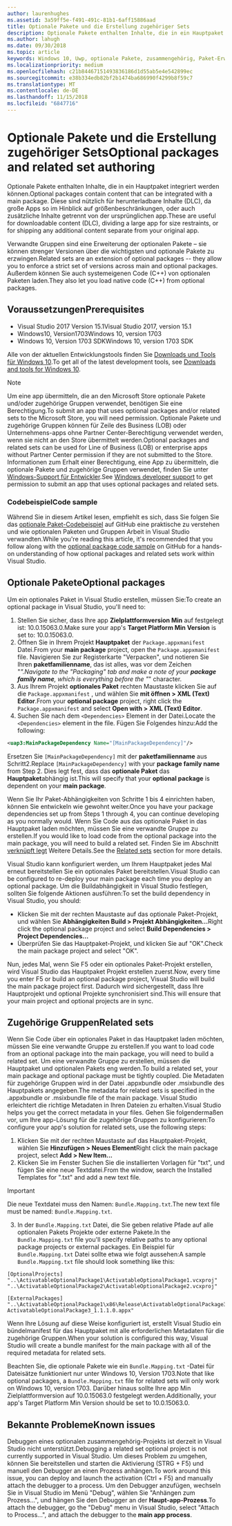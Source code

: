 ```yaml
---
author: laurenhughes
ms.assetid: 3a59ff5e-f491-491c-81b1-6aff15886aad
title: Optionale Pakete und die Erstellung zugehöriger Sets
description: Optionale Pakete enthalten Inhalte, die in ein Hauptpaket integriert werden können. Diese sind nützlich für herunterladbare Inhalte (DLC), da große Apps so im Hinblick auf Größenbeschränkungen geteilt werden, oder auch, um zusätzliche Inhalte getrennt von der ursprünglichen App zu liefern.
ms.author: lahugh
ms.date: 09/30/2018
ms.topic: article
keywords: Windows 10, Uwp, optionale Pakete, zusammengehörig, Paket-Erweiterung, visual studio
ms.localizationpriority: medium
ms.openlocfilehash: c21b84467151493836186d1d55ab5e4e542899ec
ms.sourcegitcommit: e38b334edb82bf2b1474ba686990f4299b8f59c7
ms.translationtype: MT
ms.contentlocale: de-DE
ms.lasthandoff: 11/15/2018
ms.locfileid: "6847716"
---
```

# <a name="optional-packages-and-related-set-authoring"></a><span data-ttu-id="9610a-105">Optionale Pakete und die Erstellung zugehöriger Sets</span><span class="sxs-lookup"><span data-stu-id="9610a-105">Optional packages and related set authoring</span></span>
<span data-ttu-id="9610a-106">Optionale Pakete enthalten Inhalte, die in ein Hauptpaket integriert werden können.</span><span class="sxs-lookup"><span data-stu-id="9610a-106">Optional packages contain content that can be integrated with a main package.</span></span> <span data-ttu-id="9610a-107">Diese sind nützlich für herunterladbare Inhalte (DLC), da große Apps so im Hinblick auf größenbeschränkungen, oder auch zusätzliche Inhalte getrennt von der ursprünglichen app.</span><span class="sxs-lookup"><span data-stu-id="9610a-107">These are useful for downloadable content (DLC), dividing a large app for size restraints, or for shipping any additional content separate from your original app.</span></span>

<span data-ttu-id="9610a-108">Verwandte Gruppen sind eine Erweiterung der optionalen Pakete – sie können strenger Versionen über die wichtigsten und optionale Pakete zu erzwingen.</span><span class="sxs-lookup"><span data-stu-id="9610a-108">Related sets are an extension of optional packages -- they allow you to enforce a strict set of versions across main and optional packages.</span></span> <span data-ttu-id="9610a-109">Außerdem können Sie auch systemeigenen Code (C++) von optionalen Paketen laden.</span><span class="sxs-lookup"><span data-stu-id="9610a-109">They also let you load native code (C++) from optional packages.</span></span> 

## <a name="prerequisites"></a><span data-ttu-id="9610a-110">Voraussetzungen</span><span class="sxs-lookup"><span data-stu-id="9610a-110">Prerequisites</span></span>

- <span data-ttu-id="9610a-111">Visual Studio 2017 Version 15.1</span><span class="sxs-lookup"><span data-stu-id="9610a-111">Visual Studio 2017, version 15.1</span></span>
- <span data-ttu-id="9610a-112">Windows10, Version1703</span><span class="sxs-lookup"><span data-stu-id="9610a-112">Windows 10, version 1703</span></span>
- <span data-ttu-id="9610a-113">Windows 10, Version 1703 SDK</span><span class="sxs-lookup"><span data-stu-id="9610a-113">Windows 10, version 1703 SDK</span></span>

<span data-ttu-id="9610a-114">Alle von der aktuellen Entwicklungstools finden Sie [Downloads und Tools für Windows 10](https://developer.microsoft.com/windows/downloads).</span><span class="sxs-lookup"><span data-stu-id="9610a-114">To get all of the latest development tools, see [Downloads and tools for Windows 10](https://developer.microsoft.com/windows/downloads).</span></span>

> [!NOTE]
> <span data-ttu-id="9610a-115">Um eine app übermitteln, die an den Microsoft Store optionale Pakete und/oder zugehörige Gruppen verwendet, benötigen Sie eine Berechtigung.</span><span class="sxs-lookup"><span data-stu-id="9610a-115">To submit an app that uses optional packages and/or related sets to the Microsoft Store, you will need permission.</span></span> <span data-ttu-id="9610a-116">Optionale Pakete und zugehörige Gruppen können für Zeile des Business (LOB) oder Unternehmens-apps ohne Partner Center-Berechtigung verwendet werden, wenn sie nicht an den Store übermittelt werden.</span><span class="sxs-lookup"><span data-stu-id="9610a-116">Optional packages and related sets can be used for Line of Business (LOB) or enterprise apps without Partner Center permission if they are not submitted to the Store.</span></span> <span data-ttu-id="9610a-117">Informationen zum Erhalt einer Berechtigung, eine App zu übermitteln, die optionale Pakete und zugehörige Gruppen verwendet, finden Sie unter [Windows-Support für Entwickler](https://developer.microsoft.com/windows/support).</span><span class="sxs-lookup"><span data-stu-id="9610a-117">See [Windows developer support](https://developer.microsoft.com/windows/support) to get permission to submit an app that uses optional packages and related sets.</span></span>

### <a name="code-sample"></a><span data-ttu-id="9610a-118">Codebeispiel</span><span class="sxs-lookup"><span data-stu-id="9610a-118">Code sample</span></span>
<span data-ttu-id="9610a-119">Während Sie in diesem Artikel lesen, empfiehlt es sich, dass Sie folgen Sie das [optionale Paket-Codebeispiel](https://github.com/AppInstaller/OptionalPackageSample) auf GitHub eine praktische zu verstehen und wie optionalen Paketen und Gruppen Arbeit in Visual Studio verwandten.</span><span class="sxs-lookup"><span data-stu-id="9610a-119">While you're reading this article, it's recommended that you follow along with the [optional package code sample](https://github.com/AppInstaller/OptionalPackageSample) on GitHub for a hands-on understanding of how optional packages and related sets work within Visual Studio.</span></span>

## <a name="optional-packages"></a><span data-ttu-id="9610a-120">Optionale Pakete</span><span class="sxs-lookup"><span data-stu-id="9610a-120">Optional packages</span></span>
<span data-ttu-id="9610a-121">Um ein optionales Paket in Visual Studio erstellen, müssen Sie:</span><span class="sxs-lookup"><span data-stu-id="9610a-121">To create an optional package in Visual Studio, you'll need to:</span></span>
1. <span data-ttu-id="9610a-122">Stellen Sie sicher, dass Ihre app **Zielplattformversion Min** auf festgelegt ist: 10.0.15063.0.</span><span class="sxs-lookup"><span data-stu-id="9610a-122">Make sure your app's **Target Platform Min Version** is set to: 10.0.15063.0.</span></span>
2. <span data-ttu-id="9610a-123">Öffnen Sie in Ihrem Projekt **Hauptpaket** der `Package.appxmanifest` Datei.</span><span class="sxs-lookup"><span data-stu-id="9610a-123">From your **main package** project, open the `Package.appxmanifest` file.</span></span> <span data-ttu-id="9610a-124">Navigieren Sie zur Registerkarte "Verpacken", und notieren Sie Ihren **paketfamilienname**, das ist alles, was vor dem Zeichen "_".</span><span class="sxs-lookup"><span data-stu-id="9610a-124">Navigate to the "Packaging" tab and make a note of your **package family name**, which is everything before the "_" character.</span></span>
3. <span data-ttu-id="9610a-125">Aus Ihrem Projekt **optionales Paket** rechten Maustaste klicken Sie auf die `Package.appxmanifest` , und wählen Sie **mit öffnen > XML (Text) Editor**.</span><span class="sxs-lookup"><span data-stu-id="9610a-125">From your **optional package** project, right click the `Package.appxmanifest` and select **Open with > XML (Text) Editor**.</span></span>
4. <span data-ttu-id="9610a-126">Suchen Sie nach dem `<Dependencies>` Element in der Datei.</span><span class="sxs-lookup"><span data-stu-id="9610a-126">Locate the `<Dependencies>` element in the file.</span></span> <span data-ttu-id="9610a-127">Fügen Sie Folgendes hinzu:</span><span class="sxs-lookup"><span data-stu-id="9610a-127">Add the following:</span></span>

```XML
<uap3:MainPackageDependency Name="[MainPackageDependency]"/>
```

<span data-ttu-id="9610a-128">Ersetzen Sie `[MainPackageDependency]` mit der **paketfamilienname** aus Schritt2.</span><span class="sxs-lookup"><span data-stu-id="9610a-128">Replace `[MainPackageDependency]` with your **package family name** from Step 2.</span></span> <span data-ttu-id="9610a-129">Dies legt fest, dass das **optionale Paket** das **Hauptpaket**abhängig ist.</span><span class="sxs-lookup"><span data-stu-id="9610a-129">This will specify that your **optional package** is dependent on your **main package**.</span></span>

<span data-ttu-id="9610a-130">Wenn Sie Ihr Paket-Abhängigkeiten von Schritte 1 bis 4 einrichten haben, können Sie entwickeln wie gewohnt weiter.</span><span class="sxs-lookup"><span data-stu-id="9610a-130">Once you have your package dependencies set up from Steps 1 through 4, you can continue developing as you normally would.</span></span> <span data-ttu-id="9610a-131">Wenn Sie Code aus das optionale Paket in das Hauptpaket laden möchten, müssen Sie eine verwandte Gruppe zu erstellen.</span><span class="sxs-lookup"><span data-stu-id="9610a-131">If you would like to load code from the optional package into the main package, you will need to build a related set.</span></span> <span data-ttu-id="9610a-132">Finden Sie im Abschnitt [verknüpft legt](#related_sets) Weitere Details.</span><span class="sxs-lookup"><span data-stu-id="9610a-132">See the [Related sets](#related_sets) section for more details.</span></span>

<span data-ttu-id="9610a-133">Visual Studio kann konfiguriert werden, um Ihrem Hauptpaket jedes Mal erneut bereitstellen Sie ein optionales Paket bereitstellen.</span><span class="sxs-lookup"><span data-stu-id="9610a-133">Visual Studio can be configured to re-deploy your main package each time you deploy an optional package.</span></span> <span data-ttu-id="9610a-134">Um die Buildabhängigkeit in Visual Studio festlegen, sollten Sie folgende Aktionen ausführen:</span><span class="sxs-lookup"><span data-stu-id="9610a-134">To set the build dependency in Visual Studio, you should:</span></span>

- <span data-ttu-id="9610a-135">Klicken Sie mit der rechten Maustaste auf das optionale Paket-Projekt, und wählen Sie **Abhängigkeiten Build > Projekt Abhängigkeiten...**</span><span class="sxs-lookup"><span data-stu-id="9610a-135">Right click the optional package project and select **Build Dependencies > Project Dependencies...**</span></span>
- <span data-ttu-id="9610a-136">Überprüfen Sie das Hauptpaket-Projekt, und klicken Sie auf "OK".</span><span class="sxs-lookup"><span data-stu-id="9610a-136">Check the main package project and select "OK".</span></span> 

<span data-ttu-id="9610a-137">Nun, jedes Mal, wenn Sie F5 oder ein optionales Paket-Projekt erstellen, wird Visual Studio das Hauptpaket Projekt erstellen zuerst.</span><span class="sxs-lookup"><span data-stu-id="9610a-137">Now, every time you enter F5 or build an optional package project, Visual Studio will build the main package project first.</span></span> <span data-ttu-id="9610a-138">Dadurch wird sichergestellt, dass Ihre Hauptprojekt und optional Projekte synchronisiert sind.</span><span class="sxs-lookup"><span data-stu-id="9610a-138">This will ensure that your main project and optional projects are in sync.</span></span>

## <span data-ttu-id="9610a-139">Zugehörige Gruppen<a name="related_sets"></a></span><span class="sxs-lookup"><span data-stu-id="9610a-139">Related sets<a name="related_sets"></a></span></span>

<span data-ttu-id="9610a-140">Wenn Sie Code über ein optionales Paket in das Hauptpaket laden möchten, müssen Sie eine verwandte Gruppe zu erstellen.</span><span class="sxs-lookup"><span data-stu-id="9610a-140">If you want to load code from an optional package into the main package, you will need to build a related set.</span></span> <span data-ttu-id="9610a-141">Um eine verwandte Gruppe zu erstellen, müssen die Hauptpaket und optionalen Pakets eng werden.</span><span class="sxs-lookup"><span data-stu-id="9610a-141">To build a related set, your main package and optional package must be tightly coupled.</span></span> <span data-ttu-id="9610a-142">Die Metadaten für zugehörige Gruppen wird in der Datei .appxbundle oder .msixbundle des Hauptpakets angegeben.</span><span class="sxs-lookup"><span data-stu-id="9610a-142">The metadata for related sets is specified in the .appxbundle or .msixbundle file of the main package.</span></span> <span data-ttu-id="9610a-143">Visual Studio erleichtert die richtige Metadaten in Ihren Dateien zu erhalten.</span><span class="sxs-lookup"><span data-stu-id="9610a-143">Visual Studio helps you get the correct metadata in your files.</span></span> <span data-ttu-id="9610a-144">Gehen Sie folgendermaßen vor, um Ihre app-Lösung für die zugehörige Gruppen zu konfigurieren:</span><span class="sxs-lookup"><span data-stu-id="9610a-144">To configure your app's solution for related sets, use the following steps:</span></span>

1. <span data-ttu-id="9610a-145">Klicken Sie mit der rechten Maustaste auf das Hauptpaket-Projekt, wählen Sie **Hinzufügen > Neues Element**</span><span class="sxs-lookup"><span data-stu-id="9610a-145">Right click the main package project, select **Add > New Item...**</span></span>
2. <span data-ttu-id="9610a-146">Klicken Sie im Fenster Suchen Sie die installierten Vorlagen für "txt", und fügen Sie eine neue Textdatei.</span><span class="sxs-lookup"><span data-stu-id="9610a-146">From the window, search the Installed Templates for ".txt" and add a new text file.</span></span>
> [!IMPORTANT]
> <span data-ttu-id="9610a-147">Die neue Textdatei muss den Namen: `Bundle.Mapping.txt`.</span><span class="sxs-lookup"><span data-stu-id="9610a-147">The new text file must be named: `Bundle.Mapping.txt`.</span></span>
3. <span data-ttu-id="9610a-148">In der `Bundle.Mapping.txt` Datei, die Sie geben relative Pfade auf alle optionalen Pakets Projekte oder externe Pakete.</span><span class="sxs-lookup"><span data-stu-id="9610a-148">In the `Bundle.Mapping.txt` file you'll specify relative paths to any optional package projects or external packages.</span></span> <span data-ttu-id="9610a-149">Ein Beispiel für `Bundle.Mapping.txt` Datei sollte etwa wie folgt aussehen:</span><span class="sxs-lookup"><span data-stu-id="9610a-149">A sample `Bundle.Mapping.txt` file should look something like this:</span></span>

```syntax
[OptionalProjects]
"..\ActivatableOptionalPackage1\ActivatableOptionalPackage1.vcxproj"
"..\ActivatableOptionalPackage2\ActivatableOptionalPackage2.vcxproj"

[ExternalPackages]
"..\ActivatableOptionalPackage1\x86\Release\ActivatableOptionalPackage3_1.1.1.0\ ActivatableOptionalPackage3_1.1.1.0.appx"
```

<span data-ttu-id="9610a-150">Wenn Ihre Lösung auf diese Weise konfiguriert ist, erstellt Visual Studio ein bündelmanifest für das Hauptpaket mit alle erforderlichen Metadaten für die zugehörige Gruppen.</span><span class="sxs-lookup"><span data-stu-id="9610a-150">When your solution is configured this way, Visual Studio will create a bundle manifest for the main package with all of the required metadata for related sets.</span></span> 

<span data-ttu-id="9610a-151">Beachten Sie, die optionale Pakete wie ein `Bundle.Mapping.txt` -Datei für Dateisätze funktioniert nur unter Windows 10, Version 1703.</span><span class="sxs-lookup"><span data-stu-id="9610a-151">Note that like optional packages, a `Bundle.Mapping.txt` file for related sets will only work on Windows 10, version 1703.</span></span> <span data-ttu-id="9610a-152">Darüber hinaus sollte Ihre app Min Zielplattformversion auf 10.0.15063.0 festgelegt werden.</span><span class="sxs-lookup"><span data-stu-id="9610a-152">Additionally, your app's Target Platform Min Version should be set to 10.0.15063.0.</span></span>

## <span data-ttu-id="9610a-153">Bekannte Probleme<a name="known_issues"></a></span><span class="sxs-lookup"><span data-stu-id="9610a-153">Known issues<a name="known_issues"></a></span></span>

<span data-ttu-id="9610a-154">Debuggen eines optionalen zusammengehörig-Projekts ist derzeit in Visual Studio nicht unterstützt.</span><span class="sxs-lookup"><span data-stu-id="9610a-154">Debugging a related set optional project is not currently supported in Visual Studio.</span></span> <span data-ttu-id="9610a-155">Um dieses Problem zu umgehen, können Sie bereitstellen und starten die Aktivierung (STRG + F5) und manuell den Debugger an einen Prozess anhängen.</span><span class="sxs-lookup"><span data-stu-id="9610a-155">To work around this issue, you can deploy and launch the activation (Ctrl + F5) and manually attach the debugger to a process.</span></span> <span data-ttu-id="9610a-156">Um den Debugger anzufügen, wechseln Sie in Visual Studio im Menü "Debug", wählen Sie "Anhängen zum Prozess...", und hängen Sie den Debugger an der **Haupt-app-Prozess**.</span><span class="sxs-lookup"><span data-stu-id="9610a-156">To attach the debugger, go the "Debug" menu in Visual Studio, select "Attach to Process...", and attach the debugger to the **main app process**.</span></span>